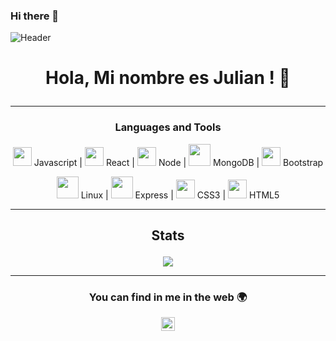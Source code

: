 ### Hi there 👋

<!--
**JulianElisii/JulianElisii** is a ✨ _special_ ✨ repository because its `README.md` (this file) appears on your GitHub profile.

Here are some ideas to get you started:

- 🔭 I’m currently working on ...
- 🌱 I’m currently learning ...
- 👯 I’m looking to collaborate on ...
- 🤔 I’m looking for help with ...
- 💬 Ask me about ...
- 📫 How to reach me: ...
- 😄 Pronouns: ...
- ⚡ Fun fact: ...
-->

![Header](https://github.com/JulianElisii/JulianElisii/blob/master/github-header.png?raw=true)
# <P align=center>Hola, Mi nombre es Julian ! 👋</p>

---
### <p align=center>Languages and Tools</p>

<p align="center">
 <img src='https://user-images.githubusercontent.com/69270095/124473337-92e00880-dd75-11eb-8439-6a8077f457d2.png' width="30vw"/> Javascript | 
 <img src='https://user-images.githubusercontent.com/69270095/124479323-89a66a00-dd7c-11eb-868f-b1b8d3b56e39.png' width="30vw"/> React | 
 <img src='https://user-images.githubusercontent.com/69270095/124943502-ec00a400-dfe2-11eb-94c0-40bd52557ceb.png' width="30vw"/> Node  | 
 <img src = "https://user-images.githubusercontent.com/78218488/161928275-151e6d5a-4513-4c4c-85de-4c814ce2593a.png" width="35vw"/> MongoDB | 
  <img src = "https://user-images.githubusercontent.com/78218488/161969114-2c3009b2-4002-41eb-a64f-fe41ced9b2e8.jpeg" width="30vw"/> Bootstrap
</p>

<p align="center">
 <img src='https://user-images.githubusercontent.com/78218488/161930415-5a239fdb-6793-4345-83f5-ab579ecce321.jpg' width="35vw"/> Linux | 
 <img src='https://user-images.githubusercontent.com/69270095/124947996-b1990600-dfe6-11eb-8dbe-2ef86afccd38.png' width="35vw"/> Express |
 <img src='https://user-images.githubusercontent.com/69270095/124946896-c4f7a180-dfe5-11eb-9a47-03c1091c5bda.png' width="30vw"/> CSS3 |
 <img src='https://user-images.githubusercontent.com/69270095/124947179-fe301180-dfe5-11eb-8495-338bade70395.png' width="30vw"/> HTML5  
</p>

---
## <p align=center> Stats </p>
<p align="center">
<img src="https://github-readme-stats.vercel.app/api/top-langs/?username=JulianElisii&show_icons=true&theme=tokyonight" />
</p>

---

### <p align=center> You can find in me in the web 🌍</p>
<p align=center>
<a href='https://www.linkedin.com/in/juli%C3%A1n-elisii-29592b19b'><img align="center" alt="Souarvdey777 | LinkedIn" width="22px" src="https://cdn.jsdelivr.net/npm/simple-icons@v3/icons/linkedin.svg" /> </a>
 </p>
<!--
